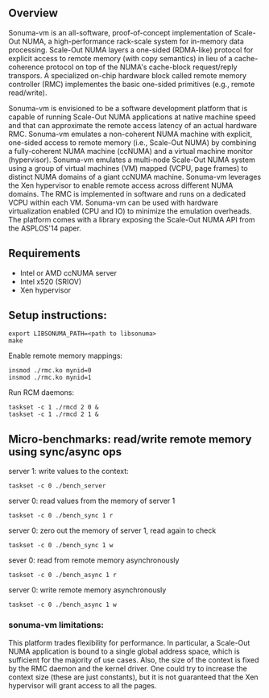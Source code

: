 ## Overview
Sonuma-vm is an all-software, proof-of-concept implementation of Scale-Out NUMA, a high-performance rack-scale system for in-memory data processing. Scale-Out NUMA layers a one-sided (RDMA-like) protocol for explicit access to remote memory (with copy semantics) in lieu of a cache-coherence protocol on top of the NUMA's cache-block request/reply transpors. A specialized on-chip hardware block called remote memory controller (RMC) implementes the basic one-sided primitives (e.g., remote read/write).

Sonuma-vm is envisioned to be a software development platform that is capable of running Scale-Out NUMA applications at native machine speed and that can approximate the remote access latency of an actual hardware RMC. Sonuma-vm emulates a non-coherent NUMA machine with explicit, one-sided access to remote memory (i.e., Scale-Out NUMA) by combining a fully-coherent NUMA machine (ccNUMA) and a virtual machine monitor (hypervisor). Sonuma-vm emulates a multi-node Scale-Out NUMA system using a group of virtual machines (VM) mapped (VCPU, page frames) to distinct NUMA domains of a giant ccNUMA machine. Sonuma-vm leverages the Xen hypervisor to enable remote access across different NUMA domains. The RMC is implemented in software and runs on a dedicated VCPU within each VM. Sonuma-vm can be used with hardware virtualization enabled (CPU and IO) to minimize the emulation overheads. The platform comes with a library exposing the Scale-Out NUMA API from the ASPLOS'14 paper. 

## Requirements

- Intel or AMD ccNUMA server
- Intel x520 (SRIOV)
- Xen hypervisor

## Setup instructions:
```
export LIBSONUMA_PATH=<path to libsonuma>
make
```

Enable remote memory mappings:
```
insmod ./rmc.ko mynid=0
insmod ./rmc.ko mynid=1
```

Run RCM daemons:
```
taskset -c 1 ./rmcd 2 0 &
taskset -c 1 ./rmcd 2 1 &
```

## Micro-benchmarks: read/write remote memory using sync/async ops
server 1: write values to the context:
```
taskset -c 0 ./bench_server
```
server 0: read values from the memory of server 1
```
taskset -c 0 ./bench_sync 1 r
```
server 0: zero out the memory of server 1, read again to check
```
taskset -c 0 ./bench_sync 1 w
```
sever 0: read from remote memory asynchronously
```
taskset -c 0 ./bench_async 1 r
```
server 0: write remote memory asynchronously
```
taskset -c 0 ./bench_async 1 w
```

### sonuma-vm limitations:
This platform trades flexibility for performance. In particular, a Scale-Out NUMA application is bound to a single global address space, which is sufficient for the majority of use cases. Also, the size
of the context is fixed by the RMC daemon and the kernel driver. One could try to increase the context size (these are just constants), but it is not guaranteed that the Xen hypervisor will grant access
to all the pages.
